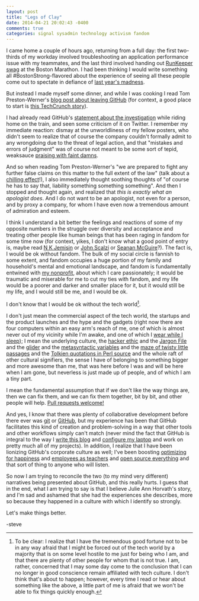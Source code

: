 ```yaml
---
layout: post
title: "Legs of Clay"
date: 2014-04-21 20:02:43 -0400
comments: true
categories: signal sysadmin technology activism fandom
---
```

I came home a couple of hours ago, returning from a full day: the first two-thirds of my workday involved troubleshooting an application performance issue with my teammates, and the last third involved handing out [RunKeeper swag](https://twitter.com/hakamadare/status/458335460851712000) at the Boston Marathon.  I had been thinking I would write something all #BostonStrong-flavored about the experience of seeing all these people come out to spectate in defiance of [last year's madness](https://en.wikipedia.org/wiki/Boston_Marathon_Bombing).

But instead I made myself some dinner, and while I was cooking I read Tom Preston-Werner's [blog post about leaving GitHub](http://tom.preston-werner.com/2014/04/21/farewell-github-hello-immersive-computing.html) (for context, a good place to start is [this TechCrunch story](http://techcrunch.com/2014/03/15/julie-ann-horvath-describes-sexism-and-intimidation-behind-her-github-exit/)).

<!-- more -->

I had already read GitHub's [statement about the investigation](https://github.com/blog/1823-results-of-the-github-investigation) while riding home on the train, and seen some criticism of it on Twitter.  I remember my immediate reaction: dismay at the unworldliness of my fellow posters, who didn't seem to realize that of course the company couldn't formally admit to any wrongdoing due to the threat of legal action, and that "mistakes and errors of judgment" was of course not meant to be some sort of tepid, weaksauce [praising with faint damns](https://en.wikipedia.org/wiki/Damn_with_faint_praise).

And so when reading Tom Preston-Werner's "we are prepared to fight any further false claims on this matter to the full extent of the law" (talk about a [chilling effect](https://en.wikipedia.org/wiki/Chilling_effect)!), I also immediately thought soothing thoughts of "of course he has to say that, liability something something something".  And then I stopped and thought again, and realized that _this is exactly what an apologist does_.  And I do not want to be an apologist, not even for a person, and by proxy a company, for whom I have even now a tremendous amount of admiration and esteem.

I think I understand a bit better the feelings and reactions of some of my opposite numbers in the struggle over diversity and acceptance and treating other people like human beings that has been raging in fandom for some time now (for context, yikes, I don't know what a good point of entry is, maybe read [N K Jemisin](http://nkjemisin.com/) or [John Scalzi](http://whatever.scalzi.com/) or [Seanan McGuire](http://seanan-mcguire.livejournal.com/)?).  The fact is, I would be ok without fandom.  The bulk of my social circle is fannish to some extent, and fandom occupies a huge portion of my family and household's mental and emotional landscape, and fandom is fundamentally entwined with [my nonprofit](http://operationhammond.com), about which I care passionately; it would be traumatic and miserable for me to cut my ties with fandom, and my life would be a poorer and darker and smaller place for it, but it would still be my life, and I would still be me, and I would be ok.

I don't know that I would be ok without the tech world[^1].

I don't just mean the commercial aspect of the tech world, the startups and the product launches and the hype and the gadgets (right now there are four computers within an easy arm's reach of me, one of which is almost never out of my vicinity while I'm awake, and one of which I [wear while I sleep](http://www.morpheuz.net/)); I mean the underlying culture, the [hacker ethic](https://en.wikipedia.org/wiki/Hacker_ethic) and the [Jargon File](http://www.catb.org/jargon/) and the [glider](https://en.wikipedia.org/wiki/Glider_(Conway%27s_Life)) and the [metasyntactic variables](http://www.faqs.org/rfcs/rfc3092.html) and the [maze of twisty little passages](https://en.wikipedia.org/wiki/Colossal_Cave_Adventure#Maze_of_twisty_little_passages) and the [Tolkien quotations in Perl source](http://perldoc.perl.org/perlhack.html#WHAT-NEXT%3f) and the whole raft of other cultural signifiers, the sense I have of belonging to something bigger and more awesome than me, that was here before I was and will be here when I am gone, but neverless is just made up of people, and of which I am a tiny part.

I mean the fundamental assumption that if we don't like the way things are, then we can fix them, and we can fix them together, bit by bit, and other people will help.  [Pull requests welcome!](https://duckduckgo.com/?q=%22pull+requests+welcome%22)

And yes, I know that there was plenty of collaborative development before there ever was [git](http://git-scm.com/) or [GitHub](https://github.com), but my experience has been that GitHub facilitates this kind of creation and problem-solving in a way that other tools and other workflows simply can't match (never mind the fact that GitHub is integral to the way I [write this blog](http://octopress.org/) and [configure my laptop](https://boxen.github.com/) and work on pretty much all of my projects).  In addition, I realize that I have been lionizing GitHub's corporate culture as well; I've been boosting [optimizing for happiness](http://tom.preston-werner.com/2010/10/18/optimize-for-happiness.html) and [employees as teachers](http://zachholman.com/posts/github-speaking-culture/) and [open source everything](http://tom.preston-werner.com/2011/11/22/open-source-everything.html) and that sort of thing to anyone who will listen.

So now I am trying to reconcile the two (to my mind very different) narratives being presented about GitHub, and this really hurts.  I guess that in the end, what I am trying to say is that I believe Julie Ann Horvath's story, and I'm sad and ashamed that she had the experiences she describes, more so because they happened in a culture with which I identify so strongly.

Let's make things better.

-steve

[^1]: To be clear: I realize that I have the tremendous good fortune not to be in any way afraid that I might be forced out of the tech world by a majority that is on some level hostile to me just for being who I am, and that there are plenty of other people for whom that is not true.  I am, rather, concerned that I may some day come to the conclusion that I can no longer in good conscience remain affiliated with tech culture.  I don't think that's about to happen; however, every time I read or hear about something like the above, a little part of me is afraid that we won't be able to fix things quickly enough.
